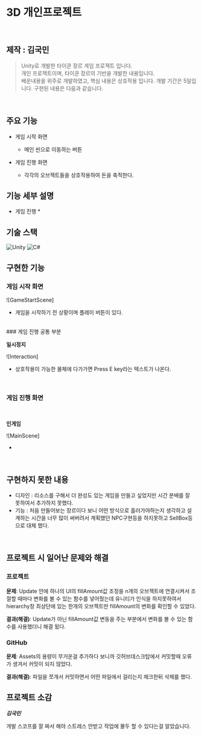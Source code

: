 #  3D 개인프로젝트


</br>

## 제작 : 김국민

> Unity로 개발한 타이쿤 장르 게임 프로젝트 입니다.  
> 개인 프로젝트이며, 타이쿤 장르의 기반을 개발한 내용입니다.  
> 배운내용을 위주로 개발하였고, 핵심 내용은 상호작용 입니다.
> 개발 기간은 5일입니다.
> 구현된 내용은 다음과 같습니다.

</br>

## 주요 기능
* 게임 시작 화면
    * 메인 씬으로 이동하는 버튼

* 게임 진행 화면
    * 각각의 오브젝트들을 상호작용하여 돈을 축적한다.



## 기능 세부 설명
* 게임 진행 
    * 


##  기술 스택

![Unity](https://img.shields.io/badge/-Unity-%23000000?style=flat-square&logo=Unity)
![C#](https://img.shields.io/badge/-C%23-%7ED321?logo=Csharp&style=flat)



## 구현한 기능


### 게임 시작 화면

![GameStartScene]
 

* 게임을 시작하기 전 상황이며 플레이 버튼이 있다.


<br>
### 게임 진행 공통 부분

__일시정지__  

![Interaction]
* 상호작용이 가능한 물체에 다가가면 Press E key라는 텍스트가 나온다.

 
 <br/>



### 게임 진행 화면

<br/>

__인게임__

![MainScene]

* 


<br/>

## 구현하지 못한 내용

* 디자인 : 리소스를 구해서 더 완성도 있는 게임을 만들고 싶었지만 시간 분배를 잘 못하여서 추가하지 못했다.
* 기능 : 처음 만들어보는 장르이다 보니 어떤 방식으로 흘러가야하는지 생각하고 설계하는 시간을 너무 많이 써버려서
계획했던 NPC구현등을 하지못하고 SellBox등으로 대체 했다.

<br/>

## 프로젝트 시 일어난 문제와 해결  

### 프로젝트

__문제__:  Update 안에 하나의 UI의 fillAmount값 조정을 n개의 오브젝트에 연결시켜서 조절할 때마다 변화를 볼 수 있는
                 함수를 넣어줬는데 유니티가 인식을 하지못하여서 hierarchy창 최상단에 있는 한개의 오브젝트만
                 fillAmount의 변화를 확인할 수 있었다.

__결과(해결)__:  Update가 아닌 fillAmount값 변동을 주는 부분에서 변화를 볼 수 있는 함수를 사용했더니 해결 됬다.



### GitHub  

__문제__:  Assets의 용량이 무거운걸 추가하다 보니까 깃허브데스크탑에서 커밋할때 오류가 생겨서 커밋이 되지 않았다.
 


__결과(해결)__: 파일을 쪼개서 커밋하면서 어떤 파일에서 걸리는지 체크한뒤 삭제를 했다.

## 프로젝트 소감

___김국민___  

 개발 스코프를 잘 짜서 해야 스트레스 안받고 작업에 몰두 할 수 있다는걸 알았습니다.
<br/>


